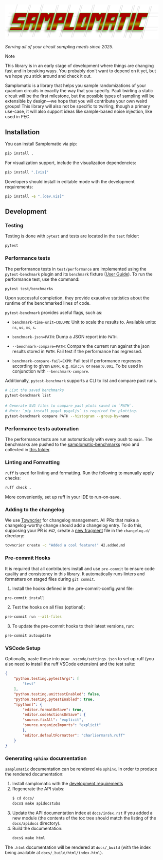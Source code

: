 ![Samplomatic](assets/samplomatic.svg)

_Serving all of your circuit sampling needs since 2025._

> [!NOTE]
> This library is in an early stage of development where things are changing fast and in breaking ways. You probably don't want to depend on it yet, but we hope you stick around and check it out.

Samplomatic is a library that helps you sample randomizations of your quantum circuits in exactly the way that you specify.
Pauli twirling a static circuit will be the first milestone, but the possible types of sampling will be extensible by design—we hope that you will contribute your own weird groups!
This library will also not be specific to twirling, though a primary use-case, it will also support ideas like sample-based noise injection, like used in PEC.

## Installation

You can install Samplomatic via pip:

```bash
pip install .
```

For visualization support, include the visualization dependencies:

```bash
pip install ".[vis]"
```

Developers should install in editable mode with the development requirements:

```bash
pip install -e ".[dev,vis]"
```

## Development

### Testing

Testing is done with `pytest` and tests are located in the `test` folder:

```bash
pytest
```

### Performance tests

The performance tests in `test/performance` are implemented using the `pytest-benchmark` plugin and its `benchmark` fixture ([User Guide](https://pytest-benchmark.readthedocs.io/en/latest/index.html)). To run the performance test, use the command:
``` bash
pytest test/benchmarks
```
Upon successful completion, they provide exaustive statistics about the runtime of the benchmarked lines of code.

`pytest-benchmark` provides useful flags, such as:

* `benchmark-time-unit=COLUMN`: Unit to scale the results to. Available units: `ns`, `us`, `ms`, `s`.

* `benchmark-json=PATH`: Dump a JSON report into `PATH`.

* `--benchmark-compare=PATH`: Compare the current run against the json results stored in `PATH`. Fail test if the performance has regressed.

* `benchmark-compare-fail=EXPR`: Fail test if performance regresses according to given `EXPR`, e.g. `min:5% `or `mean:0.001`. To be used in conjunction with `--benchmark-compare`.

Additionally, `pytest-benchmark` supports a CLI to list and compare past runs.

``` bash
# List the saved benchmarks
pytest-benchmark list

# Generate SVG files to compare past plots saved in `PATH`.
# Note: `pip install pygal pygaljs` is required for plotting.
pytest-benchmark compare PATH --histogram --group-by=name
```

### Performance tests automation

The performance tests are run automatically with every push to `main`. The benchmarks are pushed to the [samplomatic-benchmarks](https://github.ibm.com/ibm-q-research/samplomatic-benchmarks) repo and collected in [this folder](https://github.ibm.com/ibm-q-research/samplomatic-benchmarks/tree/main/samplomatic-benchmarks/benchmarks).

### Linting and Formatting

`ruff` is used for linting and formatting. Run the following to manually apply checks:

```bash
ruff check .
```

More conveniently, set up ruff in your IDE to run-on-save.

### Adding to the changelog

We use [Towncrier](https://towncrier.readthedocs.io/) for changelog management.
All PRs that make a changelog-worthy change should add a changelog entry.
To do this, supposing your PR is `#42`, create a [new fragment](https://towncrier.readthedocs.io/en/stable/tutorial.html#creating-news-fragments) file in the `changelog.d/` directory:

```bash
towncrier create -c "Added a cool feature!" 42.added.md
```

### Pre-commit Hooks

It is required that all contributers install and use `pre-commit` to ensure code quality and consistency in this library.
It automatically runs linters and formatters on staged files during `git commit`.

1. Install the hooks defined in the .pre-commit-config.yaml file:

```bash
pre-commit install
```

2. Test the hooks on all files (optional):

```bash
pre-commit run --all-files
```

3. To update the pre-commit hooks to their latest versions, run:

```bash
pre-commit autoupdate
```

### VSCode Setup

Optionally, paste these into your `.vscode/settings.json` to set up ruff (you also need to install the ruff VSCode extension) and the test suite:

```json
{
    "python.testing.pytestArgs": [
        "test"
    ],
    "python.testing.unittestEnabled": false,
    "python.testing.pytestEnabled": true,
    "[python]": {
        "editor.formatOnSave": true,
        "editor.codeActionsOnSave": {
        "source.fixAll": "explicit",
        "source.organizeImports": "explicit"
        },
        "editor.defaultFormatter": "charliermarsh.ruff"
    }
}
```

### Generating `sphinx` documentation

`samplomatic` documentation can be rendered via `sphinx`. In order to produce the rendered
documentation:

1. Install samplomatic with the [development requirements](#installation)
2. Regenerate the API stubs:
    ```bash
    $ cd docs/
    docs$ make apidocstubs
    ```
3. Update the API documentation index at `docs/index.rst` if you added a new module (the contents
   of the toc tree should match the listing of the `docs/apidocs` directory).
4. Build the documentation:
    ```bash
    docs$ make html
    ```

The `.html` documentation will be rendered at `docs/_build` (with the index being available at
`docs/_build/html/index.html`).
